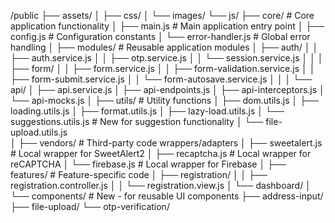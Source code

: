 /public
├── assets/
│   ├── css/
│   └── images/
└── js/
     ├── core/                # Core application functionality
     │   ├── main.js          # Main application entry point
     │   ├── config.js        # Configuration constants
     │   └── error-handler.js # Global error handling
     │
     ├── modules/             # Reusable application modules
     │   ├── auth/
     │   │   ├── auth.service.js
     │   │   ├── otp.service.js
     │   │   └── session.service.js
     │   │
     │   ├── form/
     │   │   ├── form.service.js
     │   │   ├── form-validation.service.js
     │   │   ├── form-submit.service.js
     │   │   └── form-autosave.service.js
     │   │
     │   └── api/
     │       ├── api.service.js
     │       ├── api-endpoints.js
     │       ├── api-interceptors.js
     │       └── api-mocks.js
     │
     ├── utils/               # Utility functions
     │   ├── dom.utils.js
     │   ├── loading.utils.js
     │   ├── format.utils.js
     │   ├── lazy-load.utils.js
     │   └── suggestions.utils.js  # New for suggestion      functionality
     │   └── file-upload.utils.js   
     │
     ├── vendors/             # Third-party code      wrappers/adapters
     │   ├── sweetalert.js    # Local wrapper for SweetAlert2
     │   ├── recaptcha.js     # Local wrapper for reCAPTCHA
     │   └── firebase.js      # Local wrapper for Firebase
     │
     ├── features/            # Feature-specific code
     │   ├── registration/
     │   │   ├── registration.controller.js
     │   │   └── registration.view.js
     │   └── dashboard/
     │
     └── components/          # New - for reusable UI components
         ├── address-input/
         ├── file-upload/
         └── otp-verification/





